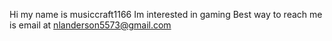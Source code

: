 Hi my name is musiccraft1166
Im interested in gaming
Best way to reach me is email at nlanderson5573@gmail.com
